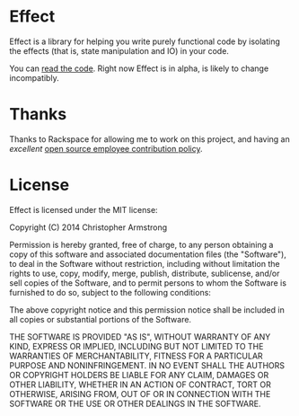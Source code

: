 # Effect

Effect is a library for helping you write purely functional code by
isolating the effects (that is, state manipulation and IO) in your code.

You can [read the code](effect/__init__.py). Right now Effect is in alpha,
is likely to change incompatibly.

# Thanks

Thanks to Rackspace for allowing me to work on this project, and having an
*excellent* [open source employee contribution policy](https://www.rackspace.com/blog/rackspaces-policy-on-contributing-to-open-source/).


# License

Effect is licensed under the MIT license:

Copyright (C) 2014 Christopher Armstrong

Permission is hereby granted, free of charge, to any person obtaining a copy of
this software and associated documentation files (the "Software"), to deal in
the Software without restriction, including without limitation the rights to
use, copy, modify, merge, publish, distribute, sublicense, and/or sell copies of
the Software, and to permit persons to whom the Software is furnished to do so,
subject to the following conditions:

The above copyright notice and this permission notice shall be included in all
copies or substantial portions of the Software.

THE SOFTWARE IS PROVIDED "AS IS", WITHOUT WARRANTY OF ANY KIND, EXPRESS OR
IMPLIED, INCLUDING BUT NOT LIMITED TO THE WARRANTIES OF MERCHANTABILITY, FITNESS
FOR A PARTICULAR PURPOSE AND NONINFRINGEMENT. IN NO EVENT SHALL THE AUTHORS OR
COPYRIGHT HOLDERS BE LIABLE FOR ANY CLAIM, DAMAGES OR OTHER LIABILITY, WHETHER
IN AN ACTION OF CONTRACT, TORT OR OTHERWISE, ARISING FROM, OUT OF OR IN
CONNECTION WITH THE SOFTWARE OR THE USE OR OTHER DEALINGS IN THE SOFTWARE.

